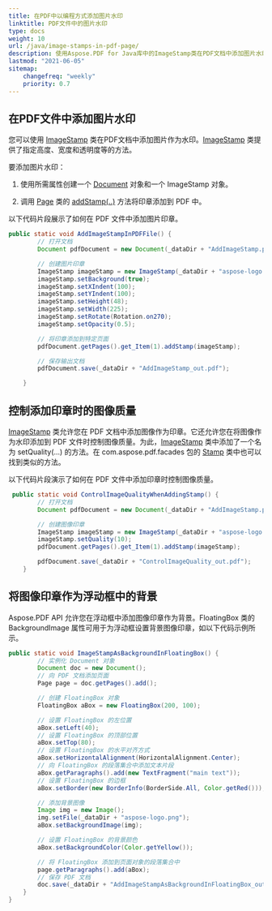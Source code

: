 ```yaml
---
title: 在PDF中以编程方式添加图片水印
linktitle: PDF文件中的图片水印
type: docs
weight: 10
url: /java/image-stamps-in-pdf-page/
description: 使用Aspose.PDF for Java库中的ImageStamp类在PDF文档中添加图片水印。
lastmod: "2021-06-05"
sitemap:
    changefreq: "weekly"
    priority: 0.7
---
```


## 在PDF文件中添加图片水印

您可以使用 [ImageStamp](https://reference.aspose.com/pdf/java/com.aspose.pdf/ImageStamp) 类在PDF文档中添加图片作为水印。[ImageStamp](https://reference.aspose.com/pdf/java/com.aspose.pdf/ImageStamp) 类提供了指定高度、宽度和透明度等的方法。

要添加图片水印：

1. 使用所需属性创建一个 [Document](https://reference.aspose.com/pdf/java/com.aspose.pdf/Document) 对象和一个 ImageStamp 对象。

1. 调用 [Page](https://reference.aspose.com/pdf/java/com.aspose.pdf/Page) 类的 [addStamp(..)](https://reference.aspose.com/pdf/java/com.aspose.pdf/Page#addStamp-com.aspose.pdf.Stamp-) 方法将印章添加到 PDF 中。

以下代码片段展示了如何在 PDF 文件中添加图片印章。

```java
public static void AddImageStampInPDFFile() {
        // 打开文档
        Document pdfDocument = new Document(_dataDir + "AddImageStamp.pdf");

        // 创建图片印章
        ImageStamp imageStamp = new ImageStamp(_dataDir + "aspose-logo.png");
        imageStamp.setBackground(true);
        imageStamp.setXIndent(100);
        imageStamp.setYIndent(100);
        imageStamp.setHeight(48);
        imageStamp.setWidth(225);
        imageStamp.setRotate(Rotation.on270);
        imageStamp.setOpacity(0.5);

        // 将印章添加到特定页面
        pdfDocument.getPages().get_Item(1).addStamp(imageStamp);

        // 保存输出文档
        pdfDocument.save(_dataDir + "AddImageStamp_out.pdf");

    }
```


## 控制添加印章时的图像质量

[ImageStamp](https://reference.aspose.com/pdf/java/com.aspose.pdf/ImageStamp) 类允许您在 PDF 文档中添加图像作为印章。它还允许您在将图像作为水印添加到 PDF 文件时控制图像质量。为此，[ImageStamp](https://reference.aspose.com/pdf/java/com.aspose.pdf/ImageStamp) 类中添加了一个名为 setQuality(...) 的方法。在 com.aspose.pdf.facades 包的 [Stamp](https://reference.aspose.com/pdf/java/com.aspose.pdf/Stamp) 类中也可以找到类似的方法。

以下代码片段演示了如何在 PDF 文件中添加印章时控制图像质量。

```java
 public static void ControlImageQualityWhenAddingStamp() {
        // 打开文档
        Document pdfDocument = new Document(_dataDir + "AddImageStamp.pdf");

        // 创建图像印章
        ImageStamp imageStamp = new ImageStamp(_dataDir + "aspose-logo.png");
        imageStamp.setQuality(10);
        pdfDocument.getPages().get_Item(1).addStamp(imageStamp);

        pdfDocument.save(_dataDir + "ControlImageQuality_out.pdf");
    }
```


## 将图像印章作为浮动框中的背景

Aspose.PDF API 允许您在浮动框中添加图像印章作为背景。FloatingBox 类的 BackgroundImage 属性可用于为浮动框设置背景图像印章，如以下代码示例所示。

```java
public static void ImageStampAsBackgroundInFloatingBox() {
        // 实例化 Document 对象
        Document doc = new Document();
        // 向 PDF 文档添加页面
        Page page = doc.getPages().add();

        // 创建 FloatingBox 对象
        FloatingBox aBox = new FloatingBox(200, 100);

        // 设置 FloatingBox 的左位置
        aBox.setLeft(40);
        // 设置 FloatingBox 的顶部位置
        aBox.setTop(80);
        // 设置 FloatingBox 的水平对齐方式
        aBox.setHorizontalAlignment(HorizontalAlignment.Center);
        // 向 FloatingBox 的段落集合中添加文本片段
        aBox.getParagraphs().add(new TextFragment("main text"));
        // 设置 FloatingBox 的边框
        aBox.setBorder(new BorderInfo(BorderSide.All, Color.getRed()));

        // 添加背景图像
        Image img = new Image();
        img.setFile(_dataDir + "aspose-logo.png");
        aBox.setBackgroundImage(img);

        // 设置 FloatingBox 的背景颜色
        aBox.setBackgroundColor(Color.getYellow());

        // 将 FloatingBox 添加到页面对象的段落集合中
        page.getParagraphs().add(aBox);
        // 保存 PDF 文档
        doc.save(_dataDir + "AddImageStampAsBackgroundInFloatingBox_out.pdf");
    }
}
```